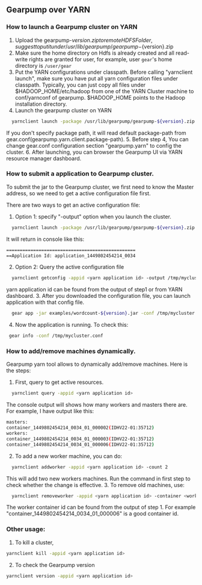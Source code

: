 ## Gearpump over YARN

### How to launch a Gearpump cluster on YARN

1. Upload the gearpump-${version}.zip to remote HDFS Folder, suggest to put it under /usr/lib/gearpump/gearpump-${version}.zip
2. Make sure the home directory on Hdfs is already created and all read-write rights are granted for user, for example, user ```gear```'s home directory is ```/user/gear```
3. Put the YARN configurations under classpath.
  Before calling "yarnclient launch", make sure you have put all yarn configuration files under classpath.
  Typically, you can just copy all files under $HADOOP_HOME/etc/hadoop from one of the YARN Cluster machine to conf/yarnconf of gearpump.
  $HADOOP_HOME points to the Hadoop installation directory. 
4. Launch the gearpump cluster on YARN
  ```bash
    yarnclient launch -package /usr/lib/gearpump/gearpump-${version}.zip
  ```
  If you don't specify package path, it will read default package-path from gear.conf(gearpump.yarn.client.package-path).
5. Before step 4, You can change gear.conf configuration section "gearpump.yarn" to config the cluster.
6. After launching, you can browser the Gearpump UI via YARN resource manager dashboard.

### How to submit a application to Gearpump cluster.

To submit the jar to the Gearpump cluster, we first need to know the Master address, so we need to get
a active configuration file first.

There are two ways to get an active configuration file:
1. Option 1: specify "-output" option when you launch the cluster.
  ```bash
    yarnclient launch -package /usr/lib/gearpump/gearpump-${version}.zip -output /tmp/mycluster.conf
   ```
   It will return in console like this:
   ```bash
   ================================================
   ==Application Id: application_1449802454214_0034
   ```

2. Option 2: Query the active configuration file
  ```bash
    yarnclient getconfig -appid <yarn application id> -output /tmp/mycluster.conf
  ```
  yarn application id can be found from the output of step1 or from YARN dashboard.
3. After you downloaded the configuration file, you can launch application with that config file.
  ```bash
    gear app -jar examples/wordcount-${version}.jar -conf /tmp/mycluster.conf
  ```
4. Now the application is running. To check this:
  ```bash
   gear info -conf /tmp/mycluster.conf
  ```

### How to add/remove machines dynamically.

Gearpump yarn tool allows to dynamically add/remove machines. Here is the steps:
 1. First, query to get active resources.
 ```bash
   yarnclient query -appid <yarn application id>
 ```
 The console output will shows how many workers and masters there are. For example, I have output like this:
 ```bash
 masters:
 container_1449802454214_0034_01_000002(IDHV22-01:35712)
 workers:
 container_1449802454214_0034_01_000003(IDHV22-01:35712)
 container_1449802454214_0034_01_000006(IDHV22-01:35712)
 ```

 2. To add a new worker machine, you can do:
 ```bash
   yarnclient addworker -appid <yarn application id> -count 2
 ```
 This will add two new workers machines. Run the command in first step to check whether the change is effective.
 3. To remove old machines, use:
 ```bash
   yarnclient removeworker -appid <yarn application id> -container <worker container id>
 ```
 The worker container id can be found from the output of step 1. For example "container_1449802454214_0034_01_000006" is a good container id.

### Other usage:
 1. To kill a cluster,
  ```bash
  yarnclient kill -appid <yarn application id>
  ```
 2. To check the Gearpump version
  ```bash
  yarnclient version -appid <yarn application id>
  ```

